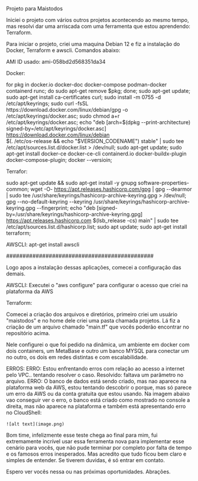 Projeto para Maistodos

Iniciei o projeto com vários outros projetos acontecendo ao mesmo tempo, mas resolvi dar uma arriscada com uma ferramenta que estou aprendendo: Terraform.

Para iniciar o projeto, criei uma maquina Debian 12 e fiz a instalação do Docker, Terraform e awscli. Comandos abaixo:

AMI ID usado: ami-058bd2d568351da34

Docker:

for pkg in docker.io docker-doc docker-compose podman-docker containerd runc; do sudo apt-get remove $pkg; done;
sudo apt-get update;
sudo apt-get install ca-certificates curl;
sudo install -m 0755 -d /etc/apt/keyrings;
sudo curl -fsSL https://download.docker.com/linux/debian/gpg -o /etc/apt/keyrings/docker.asc;
sudo chmod a+r /etc/apt/keyrings/docker.asc;
echo   "deb [arch=$(dpkg --print-architecture) signed-by=/etc/apt/keyrings/docker.asc] https://download.docker.com/linux/debian \
$(. /etc/os-release && echo "$VERSION_CODENAME") stable" |   sudo tee /etc/apt/sources.list.d/docker.list > /dev/null;
sudo apt-get update;
sudo apt-get install docker-ce docker-ce-cli containerd.io docker-buildx-plugin docker-compose-plugin;
docker --versioin;

Terrafor:

sudo apt-get update && sudo apt-get install -y gnupg software-properties-common;
wget -O- https://apt.releases.hashicorp.com/gpg | gpg --dearmor | sudo tee /usr/share/keyrings/hashicorp-archive-keyring.gpg > /dev/null;
gpg --no-default-keyring --keyring /usr/share/keyrings/hashicorp-archive-keyring.gpg --fingerprint;
echo "deb [signed-by=/usr/share/keyrings/hashicorp-archive-keyring.gpg] \
https://apt.releases.hashicorp.com $(lsb_release -cs) main" | sudo tee /etc/apt/sources.list.d/hashicorp.list;
sudo apt update;
sudo apt-get install terraform;

AWSCLI:
apt-get install awscli


#############################################

Logo apos a instalação dessas aplicações, comecei a configuração das demais.

AWSCLI:
Executei o "aws configure" para configurar o acesso que criei na plataforma da AWS

Terraform:

Comecei a criação dos arquivos e diretórios, primeiro criei um usuário "maistodos" e no home dele criei uma pasta chamada projetos.
Lá fiz a criação de um arquivo chamado "main.tf" que vocês poderão encontrar no repositório acima.

Nele configurei o que foi pedido na dinâmica, um ambiente em docker com dois containers, um MetaBase e outro um banco MYSQL para conectar um no outro, os dois em redes distintas e com escalabilidade.


ERROS:
    ERRO: Estou enfrentando erros com relação ao acesso a internet pelo VPC.. tentando resolver o caso.
    Resolvido: faltava um parâmetro no arquivo.
    ERRO: O banco de dados está sendo criado, mas nao aparece na plataforma web da AWS, estou tentando descobrir o porque, mas só parece um erro da AWS ou da conta gratuita que estou usando.
    Na imagem abaixo vao conseguir ver o erro, o banco está criado como mostrado no console a direita, mas não aparece na plataforma e também está apresentando erro no CloudShell:
    
    ![alt text](image.png)


Bom time, infelizmente esse teste chega ao final para mim, fui extremamente incrível usar essa ferramenta nova para implementar esse cenário para vocês, que não pude terminar por completo por falta de tempo e os famosos erros inesperados. Mas acredito que tudo ficou bem claro e simples de entender. Se tiverem duvidas, é só entrar em contato.

Espero ver vocês nessa ou nas próximas oportunidades.
Abrações.